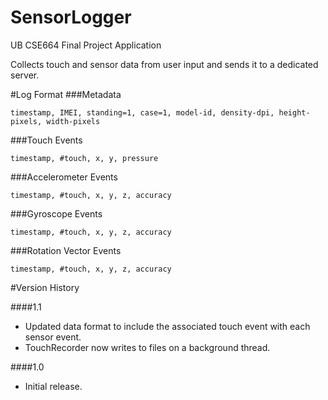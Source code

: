 SensorLogger
============
UB CSE664 Final Project Application 

Collects touch and sensor data from user input and sends it to a dedicated server.


#Log Format
###Metadata
```
timestamp, IMEI, standing=1, case=1, model-id, density-dpi, height-pixels, width-pixels
```

###Touch Events
```
timestamp, #touch, x, y, pressure
```

###Accelerometer Events
```
timestamp, #touch, x, y, z, accuracy
```

###Gyroscope Events
```
timestamp, #touch, x, y, z, accuracy
```

###Rotation Vector Events
```
timestamp, #touch, x, y, z, accuracy
```

#Version History

####1.1
- Updated data format to include the associated touch event with each sensor event.
- TouchRecorder now writes to files on a background thread.

####1.0
- Initial release.

